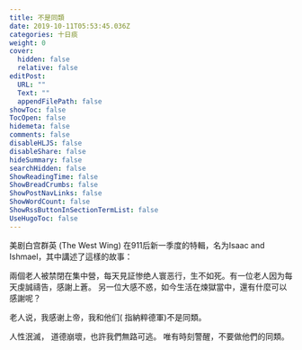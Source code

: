 ```yaml
---
title: 不是同類
date: 2019-10-11T05:53:45.036Z
categories: 十日痰
weight: 0
cover:
  hidden: false
  relative: false
editPost:
  URL: ""
  Text: ""
  appendFilePath: false
showToc: false
TocOpen: false
hidemeta: false
comments: false
disableHLJS: false
disableShare: false
hideSummary: false
searchHidden: false
ShowReadingTime: false
ShowBreadCrumbs: false
ShowPostNavLinks: false
ShowWordCount: false
ShowRssButtonInSectionTermList: false
UseHugoToc: false
---
```

美剧白宫群英 (The West Wing) 在911后新一季度的特輯，名为Isaac and Ishmael，其中講述了這樣的故事：


兩個老人被禁閉在集中營，每天見証惨绝人寰恶行，生不如死。有一位老人因为每天虔誠禱告，感謝上蒼。 另一位大感不惑，如今生活在煉獄當中，還有什麼可以感謝呢？

老人说，我感谢上帝，我和他们( 指納粹德軍)不是同類。

人性泯滅， 道德崩壞，也許我們無路可逃。 唯有時刻警醒，不要做他們的同類。
